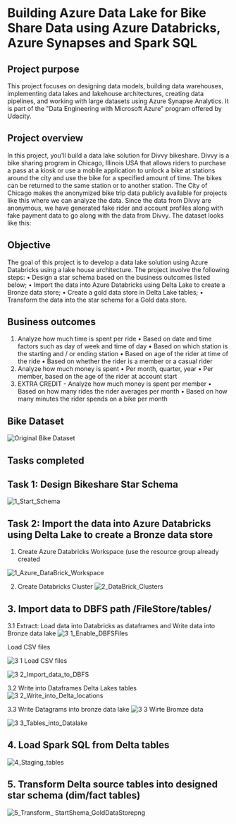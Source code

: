 # Building Azure Data Lake for Bike Share Data using Azure Databricks, Azure Synapses and Spark SQL

## Project purpose
This project focuses on designing data models, building data warehouses, implementing data lakes and lakehouse architectures, creating data pipelines, and working with large datasets using Azure Synapse Analytics. It is part of the "Data Engineering with Microsoft Azure" program offered by Udacity.

## Project overview
In this project, you'll build a data lake solution for Divvy bikeshare. Divvy is a bike sharing program in Chicago, Illinois USA that allows riders to purchase a pass at a kiosk or use a mobile application to unlock a bike at stations around the city and use the bike for a specified amount of time. The bikes can be returned to the same station or to another station. The City of Chicago makes the anonymized bike trip data publicly available for projects like this where we can analyze the data. Since the data from Divvy are anonymous, we have generated fake rider and account profiles along with fake payment data to go along with the data from Divvy. The dataset looks like this:
 
## Objective
The goal of this project is to develop a data lake solution using Azure Databricks using a lake house architecture. The project involve the following steps:
•	Design a star schema based on the business outcomes listed below;
•	Import the data into Azure Databricks using Delta Lake to create a Bronze data store;
•	Create a gold data store in Delta Lake tables;
•	Transform the data into the star schema for a Gold data store.

## Business outcomes
1.	Analyze how much time is spent per ride
•	Based on date and time factors such as day of week and time of day
•	Based on which station is the starting and / or ending station
•	Based on age of the rider at time of the ride
•	Based on whether the rider is a member or a casual rider
2.	Analyze how much money is spent
•	Per month, quarter, year
•	Per member, based on the age of the rider at account start
3.	EXTRA CREDIT - Analyze how much money is spent per member
•	Based on how many rides the rider averages per month
•	Based on how many minutes the rider spends on a bike per month

## Bike Dataset
![Original Bike Dataset](https://github.com/user-attachments/assets/ead0b605-e5ac-4438-b2a9-67634fbdfd33)

## Tasks completed
## Task 1: Design Bikeshare Star Schema

![1_Start_Schema](https://github.com/user-attachments/assets/c4d48a93-228d-4ed5-92ce-4645b456d526)

 ## Task 2: Import the data into Azure Databricks using Delta Lake to create a Bronze data store
1.	Create Azure Databricks Workspace (use the resource group already created
  
![1_Azure_DataBrick_Workspace](https://github.com/user-attachments/assets/b3a6145b-2239-48cb-aa49-ebcf0d1e448d)


2.	Create Databricks Cluster
 ![2_DataBrick_Clusters](https://github.com/user-attachments/assets/02dd45d0-a73e-43bb-8336-1b4efb02c965)

## 3.	Import data to DBFS path /FileStore/tables/
 
3.1 Extract: Load data into Databricks as dataframes and Write data into Bronze data lake
![3 1_Enable_DBFSFiles](https://github.com/user-attachments/assets/d1b06d75-bfa2-4d87-a025-dd87883c50e7)

Load CSV files

![3 1 Load CSV files](https://github.com/user-attachments/assets/1109ef01-5abd-4d5c-8b9e-a299392e707a)

![3 2_Import_data_to_DBFS](https://github.com/user-attachments/assets/b2f955c6-2d68-462e-9a4b-21bbdcdbda6b)

3.2 Write into Dataframes Delta Lakes tables 
![3 2_Write_into_Delta_locations](https://github.com/user-attachments/assets/1d114895-83c0-480d-bca1-5cfa34fa619a)


3.3 Write Datagrams into bronze data lake
![3 3 Wirte Bromze data](https://github.com/user-attachments/assets/d3a5692d-9479-4ca5-aaf7-386e75030da4)

![3 3_Tables_into_Datalake](https://github.com/user-attachments/assets/dfbce5fb-d151-4f93-8c39-2842f0293e2d)

 ## 4.	Load Spark SQL from Delta tables

![4_Staging_tables](https://github.com/user-attachments/assets/dacc1a4a-2108-461d-9b06-c31b220bbf03)

 
## 5.	Transform Delta source tables into designed star schema (dim/fact tables)

![5_Transform_ StartShema_GoldDataStorepng](https://github.com/user-attachments/assets/d1c8b678-df2f-4421-8b7e-4fd54f287c20)




